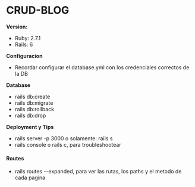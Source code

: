# CRUD-BLOG

__Version:__
- Ruby:  2.7.1
- Rails: 6

__Configuracion__
- Recordar configurar el database.yml con los credenciales correctos de la DB

__Database__
- rails db:create
- rails db:migrate
- rails db:rollback
- rails db:drop

__Deployment y Tips__
- rails server -p 3000 o solamente: rails s
- rails console o rails c, para troubleshootear
#### Routes
- rails routes --expanded, para ver las rutas, los paths y el metodo de cada pagina

